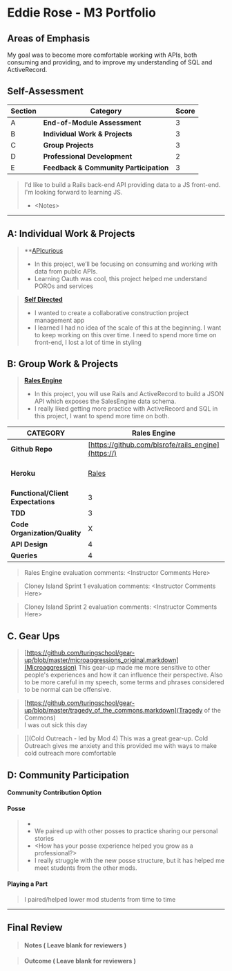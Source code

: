 # Eddie Rose - M3 Portfolio

## Areas of Emphasis

My goal was to become more comfortable working with APIs, both consuming and providing, and to improve my understanding of SQL and ActiveRecord.

## Self-Assessment

| Section | Category | Score |
| --- | ----- | --- |
| A | **End-of-Module Assessment** | 3 |
| B | **Individual Work & Projects** | 3 |
| C | **Group Projects** | 3 |
| D | **Professional Development** | 2 |
| E | **Feedback & Community Participation** | 3 |

>I'd like to build a Rails back-end API providing data to a JS front-end.  I'm looking forward to learning JS. 
>* \<Notes>

-----------------------

## A: Individual Work & Projects

> **[APIcurious](https://github.com/erose357/apicurious) 
>* In this project, we’ll be focusing on consuming and working with data from public APIs.
>* Learning Oauth was cool, this project helped me understand POROs and services

> **[Self Directed](https://github.com/erose357/project_manager)**
>* I wanted to create a collaborative construction project management app
>* I learned I had no idea of the scale of this at the beginning.  I want to keep working on this over time.  I need to spend more time on front-end, I lost a lot of time in styling

## B: Group Work & Projects

> **[Rales Engine](https://github.com/blsrofe/rails_engine)**
>* In this project, you will use Rails and ActiveRecord to build a JSON API which exposes the SalesEngine data schema.
>* I really liked getting more practice with ActiveRecord and SQL in this project, I want to spend more time on both.

| CATEGORY | Rales Engine | Self Directed | The Pivot |
| --- | --- | --- | --- |
| **Github Repo** | [https://github.com/blsrofe/rails_engine](https://) | [https://github.com/erose357/project_manager](https://) | [https://github.com/boveus/umami-brownfield](https://) |
| **Heroku** | [Rales](https://) | [https://quiet-chamber-17904.herokuapp.com/](https://) | [https://umami-brownfield.herokuapp.com/](https://) |
| **Functional/Client Expectations** | 3 | 3 | 3 |
| **TDD** | 3 | 3 | 3 |
| **Code Organization/Quality** | X | 3 | 3 |
| **API Design** | 4 | N/A | N/A |
| **Queries** | 4 | N/A | N/A |

> Rales Engine evaluation comments:
\<Instructor Comments Here>

> Cloney Island Sprint 1 evaluation comments:
\<Instructor Comments Here>

> Cloney Island Sprint 2 evaluation comments:
\<Instructor Comments Here>

## C. **Gear Ups**

> [https://github.com/turingschool/gear-up/blob/master/microaggressions_original.markdown](Microaggression)
This gear-up made me more sensitive to other people's experiences and how it can influence their perspective.  Also to be more careful in my speech, some terms and phrases considered to be normal can be offensive.

> [https://github.com/turingschool/gear-up/blob/master/tragedy_of_the_commons.markdown](Tragedy of the Commons)  
I was out sick this day

> [](Cold Outreach - led by Mod 4)
This was a great gear-up.  Cold Outreach gives me anxiety and this provided me with ways to make cold outreach more comfortable
## D: Community Participation

#### **Community Contribution Option**


#### **Posse**
  >* <Blurb about what you did with your posse over the module>
  >* We paired up with other posses to practice sharing our personal stories
  >* <How has your posse experience helped you grow as a professional?>
  >* I really struggle with the new posse structure, but it has helped me meet students from the other mods.

#### **Playing a Part**

> I paired/helped lower mod students from time to time

------------------

## Final Review

> #### Notes ( Leave blank for reviewers )

> #### Outcome ( Leave blank for reviewers )
